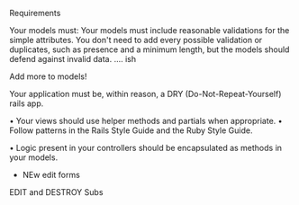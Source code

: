 Requirements

Your models must:
Your models must include reasonable validations for the simple attributes. You don't need to add every possible validation or duplicates, such as presence and a minimum length, but the models should defend against invalid data.
.... ish

Add more to models!



Your application must be, within reason, a DRY (Do-Not-Repeat-Yourself) rails app.

• Your views should use helper methods and partials when appropriate.
• Follow patterns in the Rails Style Guide and the Ruby Style Guide.


• Logic present in your controllers should be encapsulated as methods in your models.

- NEw edit forms

EDIT and DESTROY Subs